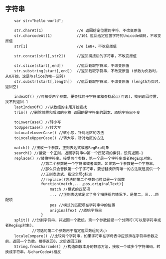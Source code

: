 ## 字符串

        var str="hello world";

        str.charAt(1)               //e 返回给定位置的字符，不改变原值
        str.charcodeAt(1)           //101 返回给定位置字符的Unicode编码，不改变原值
        str[1]                      //e ie8+，不改变原值

        str.concat(str1[,str2])     //返回拼接后的字符串，不改变原值

        str.slice(start[,end])      //返回截取字符串，不改变原值
        str.substring(start[,end])  //返回截取字符串，不改变原值 (参数为负数时，从0开始，这是与slice的唯一区别)
        str.substr(start[,length])  //返回截取字符串，不改变原值 (length为负时，返回空)
        
        indexOf() //可接受两个参数，要查找的子字符串和查找起点(可选)，找到返回位置，找不到返回-1
        lastIndexOf() //从数组的末尾开始查找
        trim() //删除前置和后缀的空格 返回的是字符串的副本，原始字符串不变

        toLowerCase() //转小写
        toUpperCase() //转大写
        toLocaleLowerCase() //转小写，针对地区的方法
        toLocaleUpperCase() //转大写，针对地区的方法

        match() //接收一个参数，正则表达式或者RegExp对象
        search() //接受一个正则，返回字符串中第一个匹配项的索引，没有返回-1
        replace() //替换字符串。接受两个参数，第一个是一个字符串或者RegExp对象，
                    //第二个参数是一个字符串或者函数。如果第一个参数是一个字符串，
                    //那么只会替换第一个子字符串，要想替换所有唯一的方法就是提供一个
                    //正则表达式，指定全局g标志
                    //replace()方法的第二个参数也可以是一个函数
                    function(match,...,pos,originalText){
                        match //模式的匹配项
                        ... //正则表达式定义了多个捕获组的情况下，是第二，三...匹配项
                        pos //模式的匹配项在字符串中的位置
                        originalText //原始字符串
                    }
        split() //分割字符串，并返回一个数组。第一个参数接受一个分隔符(可以是字符串或者RegExp对象)，
                //可选的第二个参数用于指定返回数组的大小
        localeCompare() //比较两个字符串，如果字符串在字母表中应该排在字符串参数之前，返回一个负数。相等返回0，之后返回正数
        String.fromCharcode() //构造函数本身的静态方法，接收一个或多个字符编码，转换成字符串，与charCodeAt相反